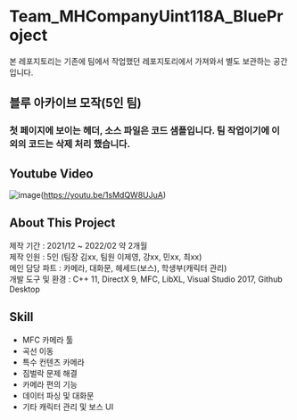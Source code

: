 # Team_MHCompanyUint118A_BlueProject

본 레포지토리는 기존에 팀에서 작업했던 레포지토리에서 가져와서 별도 보관하는 공간입니다. 

## 블루 아카이브 모작(5인 팀)
### 첫 페이지에 보이는 헤더, 소스 파일은 코드 샘플입니다. 팀 작업이기에 이 외의 코드는 삭제 처리 했습니다. 


## Youtube Video 
![image](https://w.namu.la/s/9a2bd12a2c488026b0c552bd6527248ba60e70bf6e6d07e9c3a7f500fba5a9f0f74cb75a8fcd42babc39fa9abeec697c6dd86cd7c766515834b94b10746f95c898e0149438667e5a5f9ae7d85387c8e3f5625d227d49c1f330808e04ed699adf)(https://youtu.be/1sMdQW8UJuA)


## About This Project
제작 기간 :           2021/12 ~ 2022/02 약 2개월  
제작 인원 :           5인 (팀장 김xx, 팀원 이제영, 강xx, 민xx, 최xx)  
메인 담당 파트 :      카메라, 대화문, 헤세드(보스), 학생부(캐릭터 관리)  
개발 도구 및 환경 :   C++ 11, DirectX 9, MFC, LibXL, Visual Studio 2017, Github Desktop  


## Skill 
* MFC 카메라 툴 
* 곡선 이동 
* 특수 컨텐츠 카메라 
* 짐벌락 문제 해결 
* 카메라 편의 기능 
* 데이터 파싱 및 대화문 
* 기타 캐릭터 관리 및 보스 UI 
